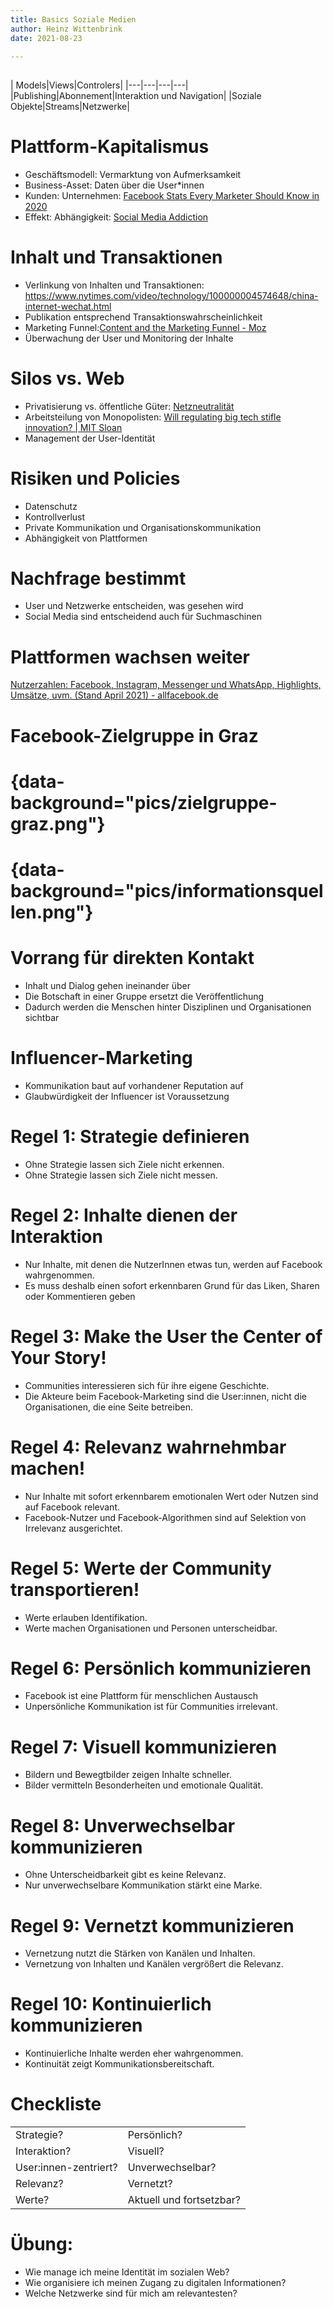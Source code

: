 ```yaml
---
title: Basics Soziale Medien
author: Heinz Wittenbrink
date: 2021-08-23

---
```


##

| Models|Views|Controlers|
|---|---|---|---|
|Publishing|Abonnement|Interaktion und Navigation|
|Soziale Objekte|Streams|Netzwerke|


# Plattform-Kapitalismus

- Geschäftsmodell: Vermarktung von Aufmerksamkeit
- Business-Asset: Daten über die User*innen
- Kunden: Unternehmen: [Facebook Stats Every Marketer Should Know in 2020](https://sproutsocial.com/insights/facebook-stats-for-marketers/ "Facebook Stats Every Marketer Should Know in 2020 | Sprout Social")
- Effekt: Abhängigkeit: [Social Media Addiction](https://medium.com/brandbull/social-media-addiction-39-757-years-of-our-time-is-collectively-spend-on-facebook-in-a-day-1b4902379377 "Social Media Addiction: 39,757 Years Of Our Time Is Collectively Spend On Facebook In A Day ! | by Shyam Swaraj | BrandBull | Medium")

# Inhalt und Transaktionen

- Verlinkung von Inhalten und Transaktionen: <https://www.nytimes.com/video/technology/100000004574648/china-internet-wechat.html>
- Publikation entsprechend Transaktionswahrscheinlichkeit
- Marketing Funnel:[Content and the Marketing Funnel - Moz](https://moz.com/beginners-guide-to-content-marketing/marketing-funnel "Content and the Marketing Funnel - Moz")
- Überwachung der User und Monitoring der Inhalte

# Silos vs. Web

- Privatisierung vs. öffentliche Güter: [Netzneutralität](https://www.derstandard.at/story/2000085451385/netzneutralitaet-a1-tarif-treibt-kunden-in-die-haende-von-facebook "Netzneutralität: A1-Tarif treibt Kunden in die Hände von Facebook - Telekom-Politik - derStandard.at › Web")
- Arbeitsteilung von Monopolisten: [Will regulating big tech stifle innovation? | MIT Sloan](https://mitsloan.mit.edu/ideas-made-to-matter/will-regulating-big-tech-stifle-innovation?utm_source=mitsloantwitter&utm_medium=social&utm_campaign=bigtech "Will regulating big tech stifle innovation? | MIT Sloan")
- Management der User-Identität




# Risiken und Policies

- Datenschutz
- Kontrollverlust
- Private Kommunikation und Organisationskommunikation
- Abhängigkeit von Plattformen



# Nachfrage bestimmt

- User und Netzwerke entscheiden, was gesehen wird
- Social Media sind entscheidend auch für Suchmaschinen

# Plattformen wachsen weiter

[Nutzerzahlen: Facebook, Instagram, Messenger und WhatsApp, Highlights, Umsätze, uvm. (Stand April 2021) - allfacebook.de](https://allfacebook.de/toll/state-of-facebook "Nutzerzahlen: Facebook, Instagram, Messenger und WhatsApp, Highlights, Umsätze, uvm. (Stand April 2021) - allfacebook.de")

# Facebook-Zielgruppe in Graz

# {data-background="pics/zielgruppe-graz.png"}
# {data-background="pics/informationsquellen.png"}

# Vorrang für direkten Kontakt

- Inhalt und Dialog gehen ineinander über
- Die Botschaft in einer Gruppe ersetzt die Veröffentlichung
- Dadurch werden die Menschen hinter Disziplinen und Organisationen sichtbar

# Influencer-Marketing

- Kommunikation baut auf vorhandener Reputation auf
- Glaubwürdigkeit der Influencer ist Voraussetzung

# Regel 1: Strategie definieren

- Ohne Strategie lassen sich Ziele nicht erkennen.
- Ohne Strategie lassen sich Ziele nicht messen.

# Regel 2: Inhalte dienen der Interaktion

- Nur Inhalte, mit denen die NutzerInnen etwas tun, werden auf Facebook wahrgenommen.
- Es muss deshalb einen sofort erkennbaren Grund für das Liken, Sharen oder Kommentieren geben

# Regel 3: Make the User the Center of Your Story!

- Communities interessieren sich für ihre eigene Geschichte.
- Die Akteure beim Facebook-Marketing sind die User:innen, nicht die Organisationen, die eine Seite betreiben.

# Regel 4: Relevanz wahrnehmbar machen!

- Nur Inhalte mit sofort erkennbarem emotionalen Wert oder Nutzen sind auf Facebook relevant.
- Facebook-Nutzer und Facebook-Algorithmen sind auf Selektion von Irrelevanz ausgerichtet.

# Regel 5: Werte der Community transportieren!

- Werte erlauben Identifikation.
- Werte machen Organisationen und Personen unterscheidbar.

# Regel 6: Persönlich kommunizieren

- Facebook ist eine Plattform für menschlichen Austausch
- Unpersönliche Kommunikation ist für Communities irrelevant.

# Regel 7: Visuell kommunizieren

- Bildern und Bewegtbilder zeigen Inhalte schneller.
- Bilder vermitteln Besonderheiten und emotionale Qualität.

# Regel 8: Unverwechselbar kommunizieren

- Ohne Unterscheidbarkeit gibt es keine Relevanz.
- Nur unverwechselbare Kommunikation stärkt eine Marke.

# Regel 9: Vernetzt kommunizieren

- Vernetzung nutzt die Stärken von Kanälen und Inhalten.
- Vernetzung von Inhalten und Kanälen vergrößert die Relevanz.

# Regel 10: Kontinuierlich kommunizieren

- Kontinuierliche Inhalte werden eher wahrgenommen.
- Kontinuität zeigt Kommunikationsbereitschaft.

# Checkliste

|||
|---|---|
|Strategie?  | Persönlich?|
|Interaktion?     |               Visuell?|
|User:innen-zentriert?    |        Unverwechselbar?|
|Relevanz?        |                Vernetzt?|
|Werte?         |                   Aktuell und fortsetzbar?|

# Übung:

- Wie manage ich meine Identität im sozialen Web?
- Wie organisiere ich meinen Zugang zu digitalen Informationen?
- Welche Netzwerke sind für mich am relevantesten?
